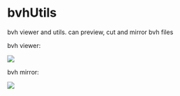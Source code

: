 # bvhUtils
bvh viewer and utils.
can preview, cut and mirror bvh files

bvh viewer:

<img src="https://github.com/user-attachments/assets/d72cf7dd-bc01-400e-8dec-a5034de545c7">

bvh mirror:

<img src="https://github.com/user-attachments/assets/142fa969-5aa1-4a12-aa93-11f68e5d932c">


